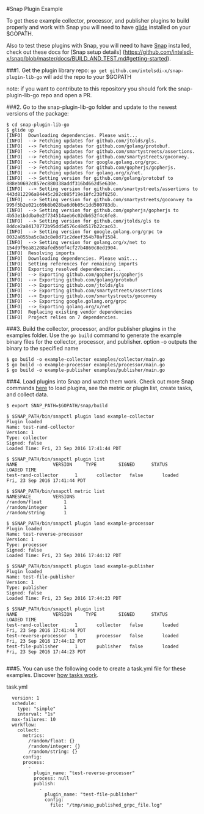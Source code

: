 #Snap Plugin Example

To get these example collector, processor, and publisher plugins to build properly and work with Snap you will need to have [glide](https://glide.sh/) installed on your $GOPATH.

Also to test these plugins with Snap, you will need to have [Snap](https://github.com/intelsdi-x/snap) installed, check out these docs for [Snap setup details] (https://github.com/intelsdi-x/snap/blob/master/docs/BUILD_AND_TEST.md#getting-started).

###1. Get the plugin library repo:
`go get github.com/intelsdi-x/snap-plugin-lib-go` will add the repo to your $GOPATH

note: if you want to contribute to this repository you should fork the snap-plugin-lib-go repo and open a PR.

###2. Go to the snap-plugin-lib-go folder and update to the newest versions of the package:

```
$ cd snap-plugin-lib-go
$ glide up
[INFO]	Downloading dependencies. Please wait...
[INFO]	--> Fetching updates for github.com/jtolds/gls.
[INFO]	--> Fetching updates for github.com/golang/protobuf.
[INFO]	--> Fetching updates for github.com/smartystreets/assertions.
[INFO]	--> Fetching updates for github.com/smartystreets/goconvey.
[INFO]	--> Fetching updates for google.golang.org/grpc.
[INFO]	--> Fetching updates for github.com/gopherjs/gopherjs.
[INFO]	--> Fetching updates for golang.org/x/net.
[INFO]	--> Setting version for github.com/golang/protobuf to 888eb0692c857ec880338addf316bd662d5e630e.
[INFO]	--> Setting version for github.com/smartystreets/assertions to 443d812296a84445c202c085f19e18fc238f8250.
[INFO]	--> Setting version for github.com/smartystreets/goconvey to 995f5b2e021c69b8b028ba6d0b05c1dd500783db.
[INFO]	--> Setting version for github.com/gopherjs/gopherjs to 4b53e1bddba0e2f734514aeb6c02db652f4c6fe8.
[INFO]	--> Setting version for github.com/jtolds/gls to 8ddce2a84170772b95dd5d576c48d517b22cac63.
[INFO]	--> Setting version for google.golang.org/grpc to 0032a855ba5c8a3c8e0d71c2deef354b70af1584.
[INFO]	--> Setting version for golang.org/x/net to 154d9f9ea81208afed560f4cf27b4860c8ed1904.
[INFO]	Resolving imports
[INFO]	Downloading dependencies. Please wait...
[INFO]	Setting references for remaining imports
[INFO]	Exporting resolved dependencies...
[INFO]	--> Exporting github.com/gopherjs/gopherjs
[INFO]	--> Exporting github.com/golang/protobuf
[INFO]	--> Exporting github.com/jtolds/gls
[INFO]	--> Exporting github.com/smartystreets/assertions
[INFO]	--> Exporting github.com/smartystreets/goconvey
[INFO]	--> Exporting google.golang.org/grpc
[INFO]	--> Exporting golang.org/x/net
[INFO]	Replacing existing vendor dependencies
[INFO]	Project relies on 7 dependencies.
```

###3. Build the collector, processor, and/or publisher plugins in the examples folder.
    Use the `go build` command to generate the example binary files for the collector, processor, and publisher.
    option -o outputs the binary to the specified name 

```
$ go build -o example-collector examples/collector/main.go
$ go build -o example-processor examples/processor/main.go 
$ go build -o example-publisher examples/publisher/main.go 
```

###4. Load plugins into Snap and watch them work. 
Check out more Snap commands [here](??) to load plugins, see the metric or plugin list, create tasks, and collect data.

```
$ export SNAP_PATH=$GOPATH/snap/build

$ $SNAP_PATH/bin/snapctl plugin load example-collector
Plugin loaded
Name: test-rand-collector
Version: 1
Type: collector
Signed: false
Loaded Time: Fri, 23 Sep 2016 17:41:44 PDT

$ $SNAP_PATH/bin/snapctl plugin list
NAME 			 VERSION 	 TYPE 		 SIGNED 	 STATUS 	 LOADED TIME
test-rand-collector 	 1 		 collector 	 false 		 loaded 	 Fri, 23 Sep 2016 17:41:44 PDT

$ $SNAP_PATH/bin/snapctl metric list
NAMESPACE 		 VERSIONS
/random/float 		 1
/random/integer 	 1
/random/string 		 1

$ $SNAP_PATH/bin/snapctl plugin load example-processor
Plugin loaded
Name: test-reverse-processor
Version: 1
Type: processor
Signed: false
Loaded Time: Fri, 23 Sep 2016 17:44:12 PDT

$ $SNAP_PATH/bin/snapctl plugin load example-publisher
Plugin loaded
Name: test-file-publisher
Version: 1
Type: publisher
Signed: false
Loaded Time: Fri, 23 Sep 2016 17:44:23 PDT

$ $SNAP_PATH/bin/snapctl plugin list
NAME 			 VERSION 	 TYPE 		 SIGNED 	 STATUS 	 LOADED TIME
test-rand-collector 	 1 		 collector 	 false 		 loaded 	 Fri, 23 Sep 2016 17:41:44 PDT
test-reverse-processor 	 1 		 processor 	 false 		 loaded 	 Fri, 23 Sep 2016 17:44:12 PDT
test-file-publisher 	 1 		 publisher 	 false 		 loaded 	 Fri, 23 Sep 2016 17:44:23 PDT


```

###5. You can use the following code to create a task.yml file for these examples. Discover [how tasks work](https://github.com/intelsdi-x/snap/blob/master/docs/TASKS.md).

task.yml

```---
  version: 1
  schedule:
    type: "simple"
    interval: "1s"
  max-failures: 10
  workflow:
    collect:
      metrics:
        /random/float: {}
        /random/integer: {}
        /random/string: {}
      config:
      process:
        -
          plugin_name: "test-reverse-processor"
          process: null
          publish:
            -
              plugin_name: "test-file-publisher"
              config:
                file: "/tmp/snap_published_grpc_file.log"

```

